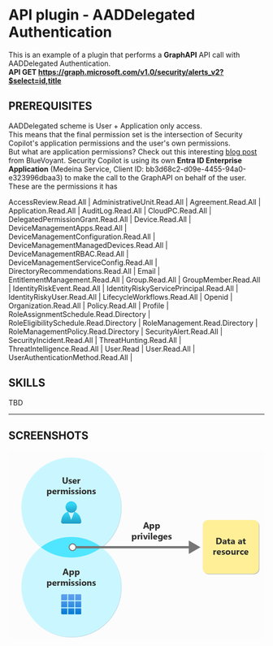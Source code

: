 # API plugin - AADDelegated Authentication

This is an example of a plugin that performs a **GraphAPI** API call with AADDelegated Authentication. <br>
**API GET https://graph.microsoft.com/v1.0/security/alerts_v2?$select=id,title**

## PREREQUISITES
AADDelegated scheme is User + Application only access. <br>
This means that the final permission set is the intersection of Security Copilot's application permissions and the user's own permissions. <br>
But what are application permissions? Check out this interesting [blog post](https://www.bluevoyant.com/blog/building-graph-api-custom-plugins-for-copilot-for-security) from BlueVoyant.
Security Copilot is using its own **Entra ID Enterprise Application** (Medeina Service, Client ID: bb3d68c2-d09e-4455-94a0-e323996dbaa3) to make the call to the GraphAPI on behalf of the user. <br>
These are the permissions it has

AccessReview.Read.All  | 
AdministrativeUnit.Read.All |
Agreement.Read.All |
Application.Read.All |
AuditLog.Read.All |
CloudPC.Read.All |
DelegatedPermissionGrant.Read.All |
Device.Read.All |
DeviceManagementApps.Read.All |
DeviceManagementConfiguration.Read.All |
DeviceManagementManagedDevices.Read.All |
DeviceManagementRBAC.Read.All |
DeviceManagementServiceConfig.Read.All |
DirectoryRecommendations.Read.All |
Email |
EntitlementManagement.Read.All |
Group.Read.All |
GroupMember.Read.All |
IdentityRiskEvent.Read.All |
IdentityRiskyServicePrincipal.Read.All |
IdentityRiskyUser.Read.All |
LifecycleWorkflows.Read.All |
Openid |
Organization.Read.All |
Policy.Read.All |
Profile |
RoleAssignmentSchedule.Read.Directory |
RoleEligibilitySchedule.Read.Directory |
RoleManagement.Read.Directory |
RoleManagementPolicy.Read.Directory |
SecurityAlert.Read.All |
SecurityIncident.Read.All |
ThreatHunting.Read.All |
ThreatIntelligence.Read.All |
User.Read |
User.Read.All |
UserAuthenticationMethod.Read.All |


## SKILLS

TBD

---

## SCREENSHOTS
<div align="center">
  <img src="https://github.com/mariocuomo/Experimenting-With-Security-Copilot/blob/main/img/api_AADDelegated.png" width="700"> </img>
</div>
